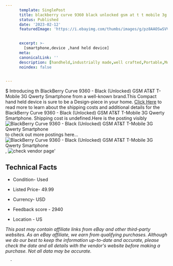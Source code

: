 ```yaml
---
      template: SinglePost
      title: blackberry curve 9360 black unlocked gsm at t t mobile 3g qwerty smartphone
      status: Published
      date: '2023-02-12'
      featuredImage: 'https://i.ebayimg.com/thumbs/images/g/pz8AAOSwSVVf~447/s-l225.jpg'
       

      excerpt: >-
        [smartphone,device ,hand held device]
      meta:
      canonicalLink: ''
      description: [handheld,industrially made,well crafted,Portable,Mobile,Compact,Convenient,Lightweight,Maneuverable,Man-portable,Miniature,Carriable,Hand-held,Light,Holdable,Transportable,Mobile device,Pocket-sized,On-the-go,Wireless,Cordless,Compact size,Convenient size, smartphone,device ,hand held device]
      noindex: false
      

---
```

$
      Introducing th BlackBerry Curve 9360 - Black (Unlocked) GSM AT&T T-Mobile 3G Qwerty Smartphone from a well-known brand.This Compact hand held device is sure to be a Design-piece in your home. [Click Here](https://www.ebay.com/itm/402622410381?hash=item5dbe2a6e8d%3Ag%3Apz8AAOSwSVVf%7E447&amdata=enc%3AAQAHAAAA8BgNMjl8h2VSZUwk2kaPXP0yJsFYki99zBhogeN%2FRfmS%2F3c5ca%2FUvl%2FNBLnCQkfBkblvX2%2BukHlVTyPOqr4hncHOF55HpXos1loVO1XqwsrjCBAmxdmmufSSRYuAGFSoAkcB4V%2FhCvgK0VXK%2FroMSfZfBaIXQADzoEMdnDtPezGT%2FHZg57wNm%2F%2F72oCenb%2FlZbyfA17RQLG8bxGKVXzlXxbcAVKbqqpBihQFM78BkRwaYkIkYmgyPU%2FcWSg%2FAX9vBRR%2BZsELRGe65T959dMeovDlBC8cQcWFfauiSbC3uQRIOs%2FJxItCOgfxwU8kxHh5bQ%3D%3D&mkevt=1&mkcid=1&mkrid=711-53200-19255-0&campid=%253CePNCampaignId%253E&customid=%253CreferenceId%253E&toolid=10049) to read more to learn about the shipping costs and additional details for the BlackBerry Curve 9360 - Black (Unlocked) GSM AT&T T-Mobile 3G Qwerty Smartphone. Shipping cost is undefined.Here is the posting visibly ![BlackBerry Curve 9360 - Black (Unlocked) GSM AT&T T-Mobile 3G Qwerty Smartphone](https://i.ebayimg.com/thumbs/images/g/pz8AAOSwSVVf~447/s-l225.jpg) to check out more postings here... ![BlackBerry Curve 9360 - Black (Unlocked) GSM AT&T T-Mobile 3G Qwerty Smartphone](https://i.ebayimg.com/images/g/pz8AAOSwSVVf~447/s-l1600.jpg), ![check vendor page](https://origin-galleryplus.ebayimg.com/ws/web/402622410381_2_0_1/225x225.jpg,https://origin-galleryplus.ebayimg.com/ws/web/402622410381_3_0_1/225x225.jpg,https://origin-galleryplus.ebayimg.com/ws/web/402622410381_4_0_1/225x225.jpg)'

      

 ## Technical Facts 



     
      

 - Condition- Used 


      

 - Listed Price- 49.99 


      

 - Currency- USD 


      

 - Feedback score - 2940 


      

 - Location - US 


      
      

 *_This post may contain affiliate links from eBay and other third-party websites. As an eBay affiliate, we earn from qualifying purchases. Although we do our best to keep the information up-to-date and accurate, please check the date and all details with the vendor's website before making a purchase. Not all data may be accurate._*




      -
